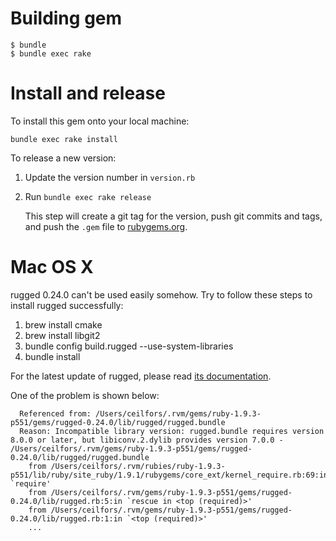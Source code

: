 # Building gem

    $ bundle
    $ bundle exec rake

# Install and release


To install this gem onto your local machine:

    bundle exec rake install

To release a new version:

1. Update the version number in `version.rb`
2. Run `bundle exec rake release`
   
    This step will create a git tag for the version, push git commits and tags, and push the `.gem` file to [rubygems.org](https://rubygems.org).

# Mac OS X

rugged 0.24.0 can't be used easily somehow. Try to follow these steps
to install rugged successfully:

1. brew install cmake 
2. brew install libgit2
3. bundle config build.rugged --use-system-libraries
4. bundle install

For the latest update of rugged, please read [its documentation](https://github.com/libgit2/rugged).

One of the problem is shown below:

      Referenced from: /Users/ceilfors/.rvm/gems/ruby-1.9.3-p551/gems/rugged-0.24.0/lib/rugged/rugged.bundle
      Reason: Incompatible library version: rugged.bundle requires version 8.0.0 or later, but libiconv.2.dylib provides version 7.0.0 - /Users/ceilfors/.rvm/gems/ruby-1.9.3-p551/gems/rugged-0.24.0/lib/rugged/rugged.bundle
        from /Users/ceilfors/.rvm/rubies/ruby-1.9.3-p551/lib/ruby/site_ruby/1.9.1/rubygems/core_ext/kernel_require.rb:69:in `require'
        from /Users/ceilfors/.rvm/gems/ruby-1.9.3-p551/gems/rugged-0.24.0/lib/rugged.rb:5:in `rescue in <top (required)>'
        from /Users/ceilfors/.rvm/gems/ruby-1.9.3-p551/gems/rugged-0.24.0/lib/rugged.rb:1:in `<top (required)>'
        ...

 